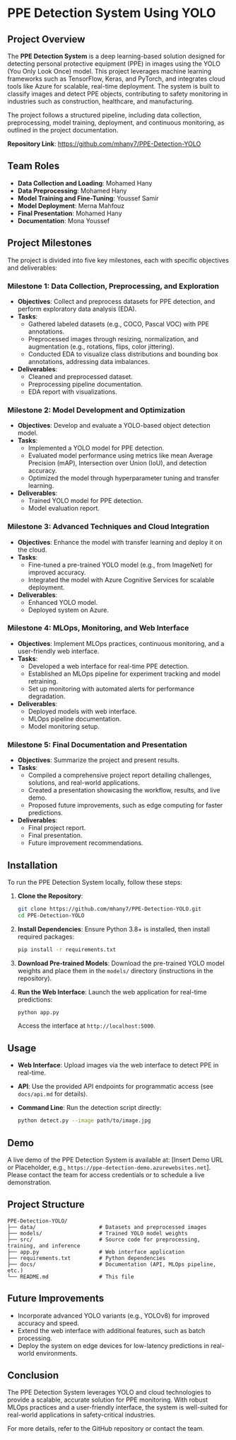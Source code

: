# PPE Detection System Using YOLO

## Project Overview

The **PPE Detection System** is a deep learning-based solution designed for detecting personal protective equipment (PPE) in images using the YOLO (You Only Look Once) model. This project leverages machine learning frameworks such as TensorFlow, Keras, and PyTorch, and integrates cloud tools like Azure for scalable, real-time deployment. The system is built to classify images and detect PPE objects, contributing to safety monitoring in industries such as construction, healthcare, and manufacturing.

The project follows a structured pipeline, including data collection, preprocessing, model training, deployment, and continuous monitoring, as outlined in the project documentation.

**Repository Link**: https://github.com/mhany7/PPE-Detection-YOLO

## Team Roles

- **Data Collection and Loading**: Mohamed Hany
- **Data Preprocessing**: Mohamed Hany
- **Model Training and Fine-Tuning**: Youssef Samir
- **Model Deployment**: Merna Mahfouz
- **Final Presentation**: Mohamed Hany
- **Documentation**: Mona Youssef

## Project Milestones

The project is divided into five key milestones, each with specific objectives and deliverables:

### Milestone 1: Data Collection, Preprocessing, and Exploration

- **Objectives**: Collect and preprocess datasets for PPE detection, and perform exploratory data analysis (EDA).
- **Tasks**:
  - Gathered labeled datasets (e.g., COCO, Pascal VOC) with PPE annotations.
  - Preprocessed images through resizing, normalization, and augmentation (e.g., rotations, flips, color jittering).
  - Conducted EDA to visualize class distributions and bounding box annotations, addressing data imbalances.
- **Deliverables**:
  - Cleaned and preprocessed dataset.
  - Preprocessing pipeline documentation.
  - EDA report with visualizations.

### Milestone 2: Model Development and Optimization

- **Objectives**: Develop and evaluate a YOLO-based object detection model.
- **Tasks**:
  - Implemented a YOLO model for PPE detection.
  - Evaluated model performance using metrics like mean Average Precision (mAP), Intersection over Union (IoU), and detection accuracy.
  - Optimized the model through hyperparameter tuning and transfer learning.
- **Deliverables**:
  - Trained YOLO model for PPE detection.
  - Model evaluation report.

### Milestone 3: Advanced Techniques and Cloud Integration

- **Objectives**: Enhance the model with transfer learning and deploy it on the cloud.
- **Tasks**:
  - Fine-tuned a pre-trained YOLO model (e.g., from ImageNet) for improved accuracy.
  - Integrated the model with Azure Cognitive Services for scalable deployment.
- **Deliverables**:
  - Enhanced YOLO model.
  - Deployed system on Azure.

### Milestone 4: MLOps, Monitoring, and Web Interface

- **Objectives**: Implement MLOps practices, continuous monitoring, and a user-friendly web interface.
- **Tasks**:
  - Developed a web interface for real-time PPE detection.
  - Established an MLOps pipeline for experiment tracking and model retraining.
  - Set up monitoring with automated alerts for performance degradation.
- **Deliverables**:
  - Deployed models with web interface.
  - MLOps pipeline documentation.
  - Model monitoring setup.

### Milestone 5: Final Documentation and Presentation

- **Objectives**: Summarize the project and present results.
- **Tasks**:
  - Compiled a comprehensive project report detailing challenges, solutions, and real-world applications.
  - Created a presentation showcasing the workflow, results, and live demo.
  - Proposed future improvements, such as edge computing for faster predictions.
- **Deliverables**:
  - Final project report.
  - Final presentation.
  - Future improvement recommendations.

## Installation

To run the PPE Detection System locally, follow these steps:

1. **Clone the Repository**:

   ```bash
   git clone https://github.com/mhany7/PPE-Detection-YOLO.git
   cd PPE-Detection-YOLO
   ```

2. **Install Dependencies**: Ensure Python 3.8+ is installed, then install required packages:

   ```bash
   pip install -r requirements.txt
   ```

3. **Download Pre-trained Models**: Download the pre-trained YOLO model weights and place them in the `models/` directory (instructions in the repository).

4. **Run the Web Interface**: Launch the web application for real-time predictions:

   ```bash
   python app.py
   ```

   Access the interface at `http://localhost:5000`.

## Usage

- **Web Interface**: Upload images via the web interface to detect PPE in real-time.

- **API**: Use the provided API endpoints for programmatic access (see `docs/api.md` for details).

- **Command Line**: Run the detection script directly:

  ```bash
  python detect.py --image path/to/image.jpg
  ```

## Demo

A live demo of the PPE Detection System is available at: \[Insert Demo URL or Placeholder, e.g., `https://ppe-detection-demo.azurewebsites.net`\].\
Please contact the team for access credentials or to schedule a live demonstration.

## Project Structure

```
PPE-Detection-YOLO/
├── data/                    # Datasets and preprocessed images
├── models/                  # Trained YOLO model weights
├── src/                     # Source code for preprocessing, training, and inference
├── app.py                   # Web interface application
├── requirements.txt         # Python dependencies
├── docs/                    # Documentation (API, MLOps pipeline, etc.)
└── README.md                # This file
```

## Future Improvements

- Incorporate advanced YOLO variants (e.g., YOLOv8) for improved accuracy and speed.
- Extend the web interface with additional features, such as batch processing.
- Deploy the system on edge devices for low-latency predictions in real-world environments.

## Conclusion

The PPE Detection System leverages YOLO and cloud technologies to provide a scalable, accurate solution for PPE monitoring. With robust MLOps practices and a user-friendly interface, the system is well-suited for real-world applications in safety-critical industries.

For more details, refer to the GitHub repository or contact the team.